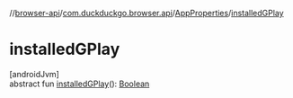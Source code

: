 //[browser-api](../../../index.md)/[com.duckduckgo.browser.api](../index.md)/[AppProperties](index.md)/[installedGPlay](installed-g-play.md)

# installedGPlay

[androidJvm]\
abstract fun [installedGPlay](installed-g-play.md)(): [Boolean](https://kotlinlang.org/api/latest/jvm/stdlib/kotlin/-boolean/index.html)
